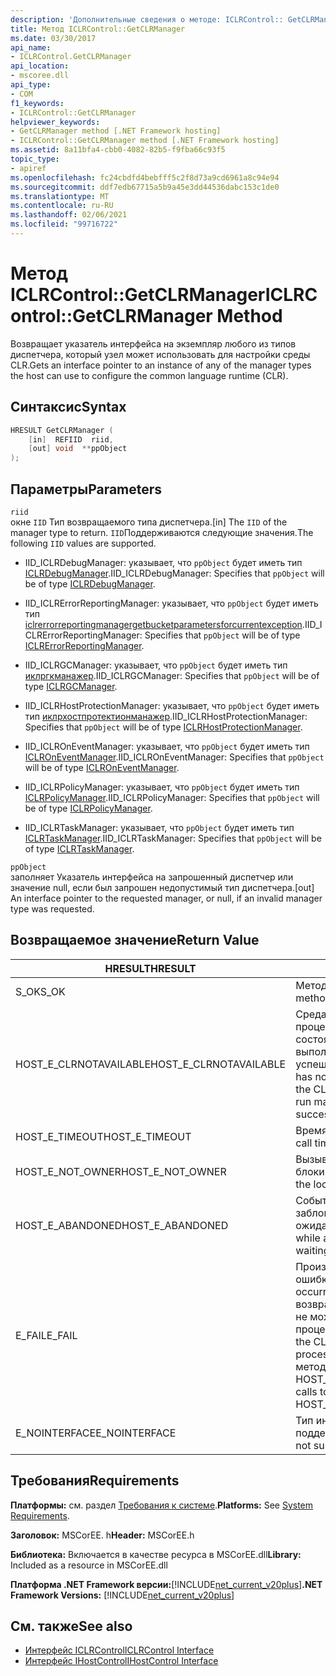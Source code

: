 ```yaml
---
description: 'Дополнительные сведения о методе: ICLRControl:: GetCLRManager'
title: Метод ICLRControl::GetCLRManager
ms.date: 03/30/2017
api_name:
- ICLRControl.GetCLRManager
api_location:
- mscoree.dll
api_type:
- COM
f1_keywords:
- ICLRControl::GetCLRManager
helpviewer_keywords:
- GetCLRManager method [.NET Framework hosting]
- ICLRControl::GetCLRManager method [.NET Framework hosting]
ms.assetid: 8a11bfa4-cbb0-4082-82b5-f9fba66c93f5
topic_type:
- apiref
ms.openlocfilehash: fc24cbdfd4bebfff5c2f8d73a9cd6961a8c94e94
ms.sourcegitcommit: ddf7edb67715a5b9a45e3dd44536dabc153c1de0
ms.translationtype: MT
ms.contentlocale: ru-RU
ms.lasthandoff: 02/06/2021
ms.locfileid: "99716722"
---
```

# <a name="iclrcontrolgetclrmanager-method"></a><span data-ttu-id="eec0e-103">Метод ICLRControl::GetCLRManager</span><span class="sxs-lookup"><span data-stu-id="eec0e-103">ICLRControl::GetCLRManager Method</span></span>

<span data-ttu-id="eec0e-104">Возвращает указатель интерфейса на экземпляр любого из типов диспетчера, который узел может использовать для настройки среды CLR.</span><span class="sxs-lookup"><span data-stu-id="eec0e-104">Gets an interface pointer to an instance of any of the manager types the host can use to configure the common language runtime (CLR).</span></span>  
  
## <a name="syntax"></a><span data-ttu-id="eec0e-105">Синтаксис</span><span class="sxs-lookup"><span data-stu-id="eec0e-105">Syntax</span></span>  
  
```cpp  
HRESULT GetCLRManager (  
    [in]  REFIID  riid,  
    [out] void  **ppObject  
);  
```  
  
## <a name="parameters"></a><span data-ttu-id="eec0e-106">Параметры</span><span class="sxs-lookup"><span data-stu-id="eec0e-106">Parameters</span></span>  

 `riid`  
 <span data-ttu-id="eec0e-107">окне `IID` Тип возвращаемого типа диспетчера.</span><span class="sxs-lookup"><span data-stu-id="eec0e-107">[in] The `IID` of the manager type to return.</span></span> <span data-ttu-id="eec0e-108">`IID`Поддерживаются следующие значения.</span><span class="sxs-lookup"><span data-stu-id="eec0e-108">The following `IID` values are supported.</span></span>  
  
- <span data-ttu-id="eec0e-109">IID_ICLRDebugManager: указывает, что `ppObject` будет иметь тип [ICLRDebugManager](iclrdebugmanager-interface.md).</span><span class="sxs-lookup"><span data-stu-id="eec0e-109">IID_ICLRDebugManager: Specifies that `ppObject` will be of type [ICLRDebugManager](iclrdebugmanager-interface.md).</span></span>  
  
- <span data-ttu-id="eec0e-110">IID_ICLRErrorReportingManager: указывает, что `ppObject` будет иметь тип [iclrerrorreportingmanagergetbucketparametersforcurrentexception](iclrerrorreportingmanager-interface.md).</span><span class="sxs-lookup"><span data-stu-id="eec0e-110">IID_ICLRErrorReportingManager: Specifies that `ppObject` will be of type [ICLRErrorReportingManager](iclrerrorreportingmanager-interface.md).</span></span>  
  
- <span data-ttu-id="eec0e-111">IID_ICLRGCManager: указывает, что `ppObject` будет иметь тип [иклргкманажер](iclrgcmanager-interface.md).</span><span class="sxs-lookup"><span data-stu-id="eec0e-111">IID_ICLRGCManager: Specifies that `ppObject` will be of type [ICLRGCManager](iclrgcmanager-interface.md).</span></span>  
  
- <span data-ttu-id="eec0e-112">IID_ICLRHostProtectionManager: указывает, что `ppObject` будет иметь тип [иклрхостпротектионманажер](iclrhostprotectionmanager-interface.md).</span><span class="sxs-lookup"><span data-stu-id="eec0e-112">IID_ICLRHostProtectionManager: Specifies that `ppObject` will be of type [ICLRHostProtectionManager](iclrhostprotectionmanager-interface.md).</span></span>  
  
- <span data-ttu-id="eec0e-113">IID_ICLROnEventManager: указывает, что `ppObject` будет иметь тип [ICLROnEventManager](iclroneventmanager-interface.md).</span><span class="sxs-lookup"><span data-stu-id="eec0e-113">IID_ICLROnEventManager: Specifies that `ppObject` will be of type [ICLROnEventManager](iclroneventmanager-interface.md).</span></span>  
  
- <span data-ttu-id="eec0e-114">IID_ICLRPolicyManager: указывает, что `ppObject` будет иметь тип [ICLRPolicyManager](iclrpolicymanager-interface.md).</span><span class="sxs-lookup"><span data-stu-id="eec0e-114">IID_ICLRPolicyManager: Specifies that `ppObject` will be of type [ICLRPolicyManager](iclrpolicymanager-interface.md).</span></span>  
  
- <span data-ttu-id="eec0e-115">IID_ICLRTaskManager: указывает, что `ppObject` будет иметь тип [ICLRTaskManager](iclrtaskmanager-interface.md).</span><span class="sxs-lookup"><span data-stu-id="eec0e-115">IID_ICLRTaskManager: Specifies that `ppObject` will be of type [ICLRTaskManager](iclrtaskmanager-interface.md).</span></span>  
  
 `ppObject`  
 <span data-ttu-id="eec0e-116">заполняет Указатель интерфейса на запрошенный диспетчер или значение null, если был запрошен недопустимый тип диспетчера.</span><span class="sxs-lookup"><span data-stu-id="eec0e-116">[out] An interface pointer to the requested manager, or null, if an invalid manager type was requested.</span></span>  
  
## <a name="return-value"></a><span data-ttu-id="eec0e-117">Возвращаемое значение</span><span class="sxs-lookup"><span data-stu-id="eec0e-117">Return Value</span></span>  
  
|<span data-ttu-id="eec0e-118">HRESULT</span><span class="sxs-lookup"><span data-stu-id="eec0e-118">HRESULT</span></span>|<span data-ttu-id="eec0e-119">Описание:</span><span class="sxs-lookup"><span data-stu-id="eec0e-119">Description</span></span>|  
|-------------|-----------------|  
|<span data-ttu-id="eec0e-120">S_OK</span><span class="sxs-lookup"><span data-stu-id="eec0e-120">S_OK</span></span>|<span data-ttu-id="eec0e-121">Метод возвратился успешно.</span><span class="sxs-lookup"><span data-stu-id="eec0e-121">The method returned successfully.</span></span>|  
|<span data-ttu-id="eec0e-122">HOST_E_CLRNOTAVAILABLE</span><span class="sxs-lookup"><span data-stu-id="eec0e-122">HOST_E_CLRNOTAVAILABLE</span></span>|<span data-ttu-id="eec0e-123">Среда CLR не была загружена в процесс, или среда CLR находится в состоянии, в котором она не может выполнить управляемый код или успешно обработать вызов.</span><span class="sxs-lookup"><span data-stu-id="eec0e-123">The CLR has not been loaded into a process, or the CLR is in a state in which it cannot run managed code or process the call successfully.</span></span>|  
|<span data-ttu-id="eec0e-124">HOST_E_TIMEOUT</span><span class="sxs-lookup"><span data-stu-id="eec0e-124">HOST_E_TIMEOUT</span></span>|<span data-ttu-id="eec0e-125">Время ожидания вызова истекло.</span><span class="sxs-lookup"><span data-stu-id="eec0e-125">The call timed out.</span></span>|  
|<span data-ttu-id="eec0e-126">HOST_E_NOT_OWNER</span><span class="sxs-lookup"><span data-stu-id="eec0e-126">HOST_E_NOT_OWNER</span></span>|<span data-ttu-id="eec0e-127">Вызывающий объект не владеет блокировкой.</span><span class="sxs-lookup"><span data-stu-id="eec0e-127">The caller does not own the lock.</span></span>|  
|<span data-ttu-id="eec0e-128">HOST_E_ABANDONED</span><span class="sxs-lookup"><span data-stu-id="eec0e-128">HOST_E_ABANDONED</span></span>|<span data-ttu-id="eec0e-129">Событие было отменено, пока заблокированный поток или волокно ожидают его.</span><span class="sxs-lookup"><span data-stu-id="eec0e-129">An event was canceled while a blocked thread or fiber was waiting on it.</span></span>|  
|<span data-ttu-id="eec0e-130">E_FAIL</span><span class="sxs-lookup"><span data-stu-id="eec0e-130">E_FAIL</span></span>|<span data-ttu-id="eec0e-131">Произошла неизвестная фатальная ошибка.</span><span class="sxs-lookup"><span data-stu-id="eec0e-131">An unknown catastrophic failure occurred.</span></span> <span data-ttu-id="eec0e-132">После того как метод возвращает E_FAIL, среда CLR больше не может использоваться в процессе.</span><span class="sxs-lookup"><span data-stu-id="eec0e-132">After a method returns E_FAIL, the CLR is no longer usable within the process.</span></span> <span data-ttu-id="eec0e-133">Последующие вызовы методов размещения возвращают HOST_E_CLRNOTAVAILABLE.</span><span class="sxs-lookup"><span data-stu-id="eec0e-133">Subsequent calls to hosting methods return HOST_E_CLRNOTAVAILABLE.</span></span>|  
|<span data-ttu-id="eec0e-134">E_NOINTERFACE</span><span class="sxs-lookup"><span data-stu-id="eec0e-134">E_NOINTERFACE</span></span>|<span data-ttu-id="eec0e-135">Тип интерфейса не поддерживается.</span><span class="sxs-lookup"><span data-stu-id="eec0e-135">The interface type is not supported.</span></span>|  
  
## <a name="requirements"></a><span data-ttu-id="eec0e-136">Требования</span><span class="sxs-lookup"><span data-stu-id="eec0e-136">Requirements</span></span>  

 <span data-ttu-id="eec0e-137">**Платформы:** см. раздел [Требования к системе](../../get-started/system-requirements.md).</span><span class="sxs-lookup"><span data-stu-id="eec0e-137">**Platforms:** See [System Requirements](../../get-started/system-requirements.md).</span></span>  
  
 <span data-ttu-id="eec0e-138">**Заголовок:** MSCorEE. h</span><span class="sxs-lookup"><span data-stu-id="eec0e-138">**Header:** MSCorEE.h</span></span>  
  
 <span data-ttu-id="eec0e-139">**Библиотека:** Включается в качестве ресурса в MSCorEE.dll</span><span class="sxs-lookup"><span data-stu-id="eec0e-139">**Library:** Included as a resource in MSCorEE.dll</span></span>  
  
 <span data-ttu-id="eec0e-140">**Платформа .NET Framework версии:**[!INCLUDE[net_current_v20plus](../../../../includes/net-current-v20plus-md.md)]</span><span class="sxs-lookup"><span data-stu-id="eec0e-140">**.NET Framework Versions:** [!INCLUDE[net_current_v20plus](../../../../includes/net-current-v20plus-md.md)]</span></span>  
  
## <a name="see-also"></a><span data-ttu-id="eec0e-141">См. также</span><span class="sxs-lookup"><span data-stu-id="eec0e-141">See also</span></span>

- [<span data-ttu-id="eec0e-142">Интерфейс ICLRControl</span><span class="sxs-lookup"><span data-stu-id="eec0e-142">ICLRControl Interface</span></span>](iclrcontrol-interface.md)
- [<span data-ttu-id="eec0e-143">Интерфейс IHostControl</span><span class="sxs-lookup"><span data-stu-id="eec0e-143">IHostControl Interface</span></span>](ihostcontrol-interface.md)

